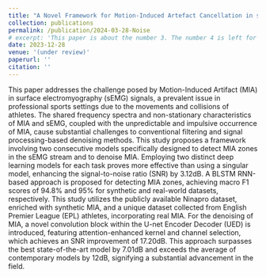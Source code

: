 ```yaml
---
title: "A Novel Framework for Motion-Induced Artefact Cancellation in sEMG: Evaluation on English Premier League and Ninapro Datasets"
collection: publications
permalink: /publication/2024-03-28-Noise
# excerpt: 'This paper is about the number 3. The number 4 is left for future work.'
date: 2023-12-28
venue: '(under review)'
paperurl: ''
citation: ''
---
```


This paper addresses the challenge posed by Motion-Induced Artifact (MIA) in surface electromyography (sEMG) signals, a prevalent issue in professional sports settings due to the movements and collisions of athletes. The shared frequency spectra and non-stationary characteristics of MIA and sEMG, coupled with the unpredictable and impulsive occurrence of MIA, cause substantial challenges to conventional filtering and signal processing-based denoising methods. This study proposes a framework involving two consecutive models specifically designed to detect MIA zones in the sEMG stream and to denoise MIA. Employing two distinct deep learning models for each task proves more effective than using a singular model, enhancing the signal-to-noise ratio (SNR) by $3.12$dB. A BLSTM RNN-based approach is proposed for detecting MIA zones, achieving macro F1 scores of $94.8\%$ and $95\%$ for synthetic and real-world datasets, respectively. This study utilizes the publicly available Ninapro dataset, enriched with synthetic MIA, and a unique dataset collected from English Premier League (EPL) athletes, incorporating real MIA. For the denoising of MIA, a novel convolution block within the U-net Encoder Decoder (UED) is introduced, featuring attention-enhanced kernel and channel selection, which achieves an SNR improvement of $17.20$dB. This approach surpasses the best state-of-the-art model by $7.01$dB and exceeds the average of contemporary models by $12$dB, signifying a substantial advancement in the field.